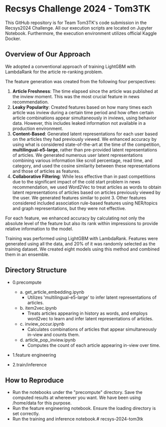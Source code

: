 # Recsys Challenge 2024 - Tom3TK

This GitHub repository is for Team Tom3TK's code submission in the Recsys2024 Challenge. All our execution scripts are located on Jupyter Notebook. Furthermore, the execution environment utilizes official Kaggle Docker.

## Overview of Our Approach

We adopted a conventional approach of training LightGBM with LambdaRank for the article re-ranking problem.

The feature generation was created from the following four perspectives:
1. **Article Freshness**: The time elapsed since the article was published at the inview moment. This was the most crucial feature in news recommendation.
2. **Leaky Popularity**: Created features based on how many times each article was inview during a certain time period and how often certain article combinations appear simultaneously in inviews, using behavior data. However, this includes leaked information not available in a production environment.
3. **Content-Based**: Generated latent representations for each user based on the articles they had previously viewed. We enhanced accuracy by using what is considered state-of-the-art at the time of the competition, **multilingual-e5-large**, rather than pre-provided latent representations of articles. We generated numerous user latent representations combining various information like scroll percentage, read time, and category, and used the cosine similarity between these representations and those of articles as features.
4. **Collaborative Filtering**: While less effective than in past competitions due to the significant impact of the cold start problem in news recommendation, we used Word2Vec to treat articles as words to obtain latent representations of articles based on articles previously viewed by the user. We generated features similar to point 3. Other features considered included association rule-based features using NER/topics and graph representations, but they were not effective.

For each feature, we enhanced accuracy by calculating not only the absolute level of the feature but also its rank within impressions to provide relative information to the model.

Training was performed using LightGBM with LambdaRank. Features were generated using all the data, and 20% of it was randomly selected as the training dataset. We created eight models using this method and combined them in an ensemble.


## Directory Structure

- 0.precompute
  - a. get_article_embedding.ipynb
    - Utilizes 'multilingual-e5-large' to infer latent representations of articles.
  - b. item2vec.ipynb
    - Treats articles appearing in history as words, and employs word2vec to learn and infer latent representations of articles.
  - c. inview_occur.ipynb
    - Calculates combinations of articles that appear simultaneously in-view and counts them.
  - d. article_pop_inview.ipynb
    - Computes the count of each article appearing in-view over time.

- 1.feature engineering
- 2.train/inference


## How to Reproduce

- Run the notebooks under the "precompute" directory. Save the computed results at whereever you want. We have been using /home/data for this purpose.
- Run the feature engineering notebook. Ensure the loading directory is set correctly.
- Run the training and inference notebook.# recsys-2024-tom3tk
